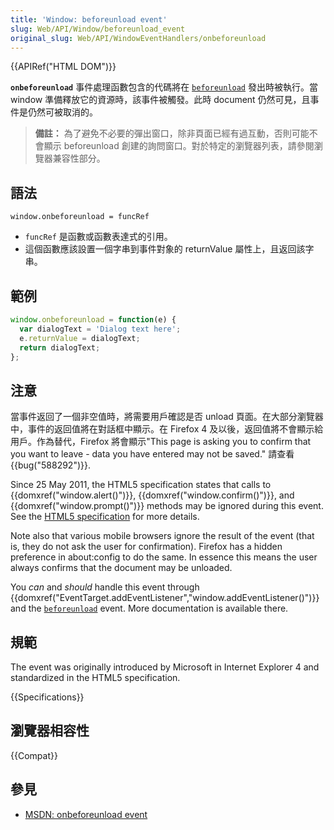 ```yaml
---
title: 'Window: beforeunload event'
slug: Web/API/Window/beforeunload_event
original_slug: Web/API/WindowEventHandlers/onbeforeunload
---
```


{{APIRef("HTML DOM")}}

**`onbeforeunload`** 事件處理函數包含的代碼將在 [`beforeunload`](/zh-TW/docs/Web/API/Window/beforeunload_event) 發出時被執行。當 window 準備釋放它的資源時，該事件被觸發。此時 document 仍然可見，且事件是仍然可被取消的。

> **備註：** 為了避免不必要的彈出窗口，除非頁面已經有過互動，否則可能不會顯示 beforeunload 創建的詢問窗口。對於特定的瀏覽器列表，請參閱瀏覽器兼容性部分。

## 語法

```plain
window.onbeforeunload = funcRef
```

- `funcRef` 是函數或函數表達式的引用。
- 這個函數應該設置一個字串到事件對象的 returnValue 屬性上，且返回該字串。

## 範例

```js
window.onbeforeunload = function(e) {
  var dialogText = 'Dialog text here';
  e.returnValue = dialogText;
  return dialogText;
};
```

## 注意

當事件返回了一個非空值時，將需要用戶確認是否 unload 頁面。在大部分瀏覽器中，事件的返回值將在對話框中顯示。在 Firefox 4 及以後，返回值將不會顯示給用戶。作為替代，Firefox 將會顯示"This page is asking you to confirm that you want to leave - data you have entered may not be saved." 請查看{{bug("588292")}}.

Since 25 May 2011, the HTML5 specification states that calls to {{domxref("window.alert()")}}, {{domxref("window.confirm()")}}, and {{domxref("window.prompt()")}} methods may be ignored during this event. See the [HTML5 specification](http://www.w3.org/TR/html5/webappapis.html#user-prompts) for more details.

Note also that various mobile browsers ignore the result of the event (that is, they do not ask the user for confirmation). Firefox has a hidden preference in about:config to do the same. In essence this means the user always confirms that the document may be unloaded.

You _can_ and _should_ handle this event through {{domxref("EventTarget.addEventListener","window.addEventListener()")}} and the [`beforeunload`](/zh-TW/docs/Web/API/Window/beforeunload_event) event. More documentation is available there.

## 規範

The event was originally introduced by Microsoft in Internet Explorer 4 and standardized in the HTML5 specification.

{{Specifications}}

## 瀏覽器相容性

{{Compat}}

## 參見

- [MSDN: onbeforeunload event](<http://msdn.microsoft.com/en-us/library/ms536907(VS.85).aspx>)
